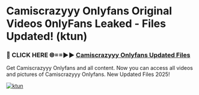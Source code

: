 # Camiscrazyyy Onlyfans Original Videos 0nlyFans Leaked - Files Updated! (ktun)

<h3>🔴 CLICK HERE 🌐==►► <a href="https://tinyurl.com/ehrbuxhb" rel="nofollow">Camiscrazyyy Onlyfans Updated Files</a></h3>

Get Camiscrazyyy Onlyfans and all content. Now you can access all videos and pictures of Camiscrazyyy Onlyfans. New Updated Files 2025!

[![ktun](https://i.imgur.com/lVYEuWS.gif)](https://tinyurl.com/ehrbuxhb)
